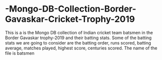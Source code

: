 # -Mongo-DB-Collection-Border-Gavaskar-Cricket-Trophy-2019
This is a is the Mongo DB collection of Indian cricket team batsmen in the Border Gavaskar trophy-2019  and their batting stats. Some of the batting stats  we are going to consider are the batting order,  runs scored, batting average, matches played, highest score, centuries scored. The name of the file is batsmen
